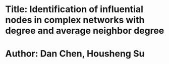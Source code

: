 # Title: Identification of influential nodes in complex networks with degree and average neighbor degree 
# Author: Dan Chen, Housheng Su
